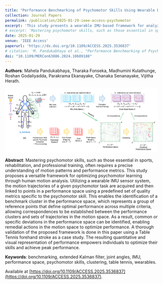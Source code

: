 ```yaml
---
title: "Performance Benchmarking of Psychomotor Skills Using Wearable Devices: An Application in Sport"
collection: Journal Papers
permalink: /publication/2025-01-29-ieee-access-psychomotor
excerpt: 'This study presents a wearable IMU-based framework for analyzing and optimizing psychomotor learning by mapping motion trajectories to performance metrics, identifying benchmark clusters that define optimal performance, and guiding corrective actions, validated through a case study on the forehand shot in table tennis.'
# excerpt: 'Mastering psychomotor skills, such as those essential in sports, rehabilitation, and professional training, often requires a precise understanding of motion patterns and performance metrics. This study proposes a versatile framework for optimizing psychomotor learning through human motion analysis. Utilizing a wearable IMU sensor system, the motion trajectories of a given psychomotor task are acquired and then linked to points in a performance space using a predefined set of quality metrics specific to the psychomotor skill. This enables the identification of a benchmark cluster in the performance space, which represents a group of reference points that define optimal performance across multiple criteria, allowing correspondences to be established between the performance clusters and sets of trajectories in the motion space. As a result, common or specific deviations in the performance space can be identified, enabling remedial actions in the motion space to optimize performance. A thorough validation of the proposed framework is done in this paper using a Table Tennis forehand stroke as a case study. The resulting quantitative and visual representation of performance empowers individuals to optimize their skills and achieve peak performance.'
date: 2025-01-29
venue: 'IEEE Access'
paperurl: 'https://dx.doi.org/10.1109/ACCESS.2025.3536837'
# citation: 'M. Pandukabhaya et al., "Performance Benchmarking of Psychomotor Skills Using Wearable Devices: An Application in Sport,", Volume 13, pp. 25432-25445, doi: 10.1109/ACCESS.2025.3536837.'
doi: "10.1109/MERCon63886.2024.10689188"
---
```


**Authors**: Mahela Pandukabhaya, Tharaka Fonseka, Madhumini Kulathunge, Roshan Godaliyadda, Parakrama Ekanayake, Chanaka Senanayake, Vijitha Herath.

![Overview of the framework](/images/ieee_access_overall.png)

**Abstract**: Mastering psychomotor skills, such as those essential in sports, rehabilitation, and professional training, often requires a precise understanding of motion patterns and performance metrics. This study proposes a versatile framework for optimizing psychomotor learning through human motion analysis. Utilizing a wearable IMU sensor system, the motion trajectories of a given psychomotor task are acquired and then linked to points in a performance space using a predefined set of quality metrics specific to the psychomotor skill. This enables the identification of a benchmark cluster in the performance space, which represents a group of reference points that define optimal performance across multiple criteria, allowing correspondences to be established between the performance clusters and sets of trajectories in the motion space. As a result, common or specific deviations in the performance space can be identified, enabling remedial actions in the motion space to optimize performance. A thorough validation of the proposed framework is done in this paper using a Table Tennis forehand stroke as a case study. The resulting quantitative and visual representation of performance empowers individuals to optimize their skills and achieve peak performance.

**Keywords**: benchmarking, extended Kalman filter, joint angles, IMU, performance space, psychomotor skills, clustering, table tennis, wearables.

Available at [https://doi.org/10.1109/ACCESS.2025.3536837](https://doi.org/10.1109/ACCESS.2025.3536837).

